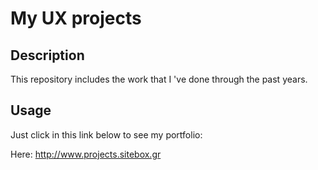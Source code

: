 # My UX projects

## Description
This repository includes the work that I 've done through the past years.
## Usage
Just click in this link below to see my portfolio:

Here: http://www.projects.sitebox.gr
